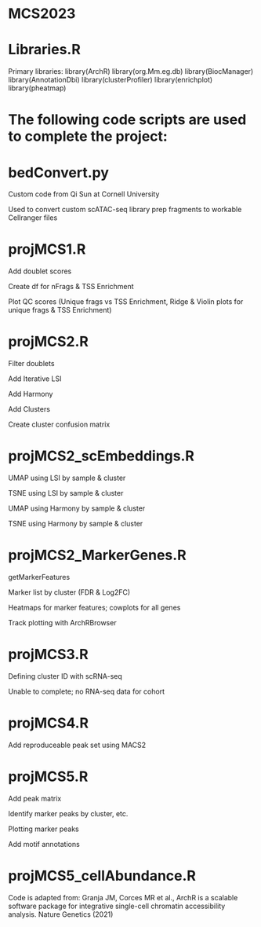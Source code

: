 # MCS2023


# Libraries.R

Primary libraries:
library(ArchR)
library(org.Mm.eg.db)
library(BiocManager)
library(AnnotationDbi)
library(clusterProfiler)
library(enrichplot)
library(pheatmap)



# The following code scripts are used to complete the project:


# bedConvert.py

Custom code from Qi Sun at Cornell University

Used to convert custom scATAC-seq library prep fragments to workable Cellranger files


# projMCS1.R

Add doublet scores

Create df for nFrags & TSS Enrichment

Plot QC scores (Unique frags vs TSS Enrichment, Ridge & Violin plots for unique frags & TSS Enrichment)


# projMCS2.R

Filter doublets

Add Iterative LSI

Add Harmony

Add Clusters

Create cluster confusion matrix



# projMCS2_scEmbeddings.R

UMAP using LSI by sample & cluster

TSNE using LSI by sample & cluster

UMAP using Harmony by sample & cluster

TSNE using Harmony by sample & cluster


# projMCS2_MarkerGenes.R

getMarkerFeatures

Marker list by cluster (FDR & Log2FC)

Heatmaps for marker features; cowplots for all genes

Track plotting with ArchRBrowser


# projMCS3.R

Defining cluster ID with scRNA-seq 

Unable to complete; no RNA-seq data for cohort


# projMCS4.R

Add reproduceable peak set using MACS2


# projMCS5.R

Add peak matrix

Identify marker peaks by cluster, etc.

Plotting marker peaks

Add motif annotations


# projMCS5_cellAbundance.R






Code is adapted from: Granja JM, Corces MR et al., ArchR is a scalable software package for integrative single-cell chromatin accessibility analysis. Nature Genetics (2021)
